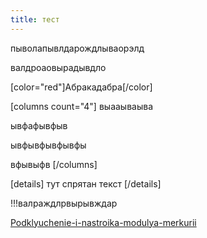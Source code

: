```yaml
---
title: тест
---
```


пыволапывлдарождлываорэлд

валдроаовырадывдло

[color="red"]Абракадабра[/color]

[columns count="4"]
выааываыва

ывфафывфыв

ывфывфывфывфы

вфывыфв
[/columns]

[details]
тут спрятан текст
[/details]

!!!валраждлрвырывждар

[Podklyuchenie-i-nastroika-modulya-merkurii](/docs/mercury/podklyuchenie-i-nastroika-modulya-merkurii)
